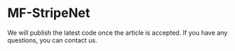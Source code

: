# MF-StripeNet
We will publish the latest code once the article is accepted. If you have any questions, you can contact us.
